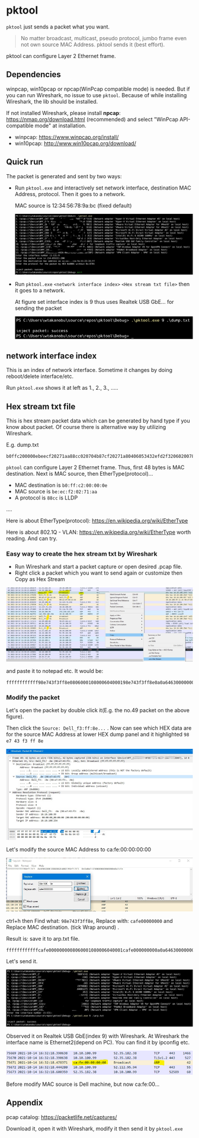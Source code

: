 # pktool

`pktool` just sends a packet what you want.

> No matter broadcast, multicast, pseudo protocol, jumbo frame even not own source MAC Address. pktool sends it (best effort).

pktool can configure Layer 2 Ethernet frame.

## Dependencies

winpcap, win10pcap or npcap(WinPcap compatible mode) is needed. But if you can run Wireshark, no issue to use `pktool`. Because of while installing Wireshark, the lib should be installed.

If not installed Wireshark, please install **npcap**: https://nmap.org/download.html (recommended) and select "WinPcap API-compatible mode" at installation.

- winpcap: https://www.winpcap.org/install/
- win10pcap: http://www.win10pcap.org/download/

## Quick run

The packet is generated and sent by two ways:

- Run `pktool.exe`  and interactively set network interface, destination MAC Address, protocol. Then it goes to a network.

  MAC source is 12:34:56:78:9a:bc (fixed default)

  ![image-20211014185229090](.\doc\quick1.jpg)

- Run `pktool.exe` `<network interface index>` `<Hex stream txt file>` then it goes to a network.

  At figure set interface index is 9 thus uses Realtek USB GbE... for sending the packet
  
  ![image-20211014185422665](.\doc\quick2.png)

## network interface index

This is an index of network interface. Sometime it changes by doing reboot/delete interface/etc.

Run `pktool.exe` shows it at left as 1., 2., 3., .....

## Hex stream txt file

This is hex stream packet data which can be generated by hand type if you know about packet. Of course there is alternative way by utilizing Wireshark.

E.g. dump.txt

```
b0ffc200000ebeecf20271aa88cc020704b87cf20271a80406053432efd2f32060200780a0e416c696c61322d535223ef4cc50fe0c00120f020bdfe43200000fe09001234010300010000fe070012bb010023eaa000
```

`pktool` can configure Layer 2 Ethernet frame. Thus, first 48 bytes is MAC destination. Next is MAC source, then EtherType(protocol)...

- MAC destination is `b0:ff:c2:00:00:0e`
- MAC source is         `be:ec:f2:02:71:aa`
- A protocol is            `88cc` is LLDP      

....

Here is about EtherType(protocol): https://en.wikipedia.org/wiki/EtherType

Here is about 802.1Q - VLAN: https://en.wikipedia.org/wiki/EtherType worth reading. And can try.

### Easy way to create the hex stream txt by Wireshark

- Run Wireshark and start a packet capture or open desired .pcap file.
- Right click a packet which you want to send again or customize then Copy as Hex Stream

![image-20211014234017559](.\doc\arp.jpg)

and paste it to notepad etc. It would be:

```
ffffffffffff98e743f3ff8e0806000108000604000198e743f3ff8e0a0a64630000000000000a0a64fe
```

### Modify the packet

Let's open the packet by double click it(E.g. the no.49 packet on the above figure).

Then click the `Source: Dell_f3:ff:8e...` . Now can see which HEX data are for the source MAC Address at lower HEX dump panel and it highlighted `98 e7 43 f3 ff 8e`

![image-20211014234519930](.\doc\arp-source.jpg)

Let's modify the source MAC Address to ca:fe:00:00:00:00

![image-20211015002551311](.\doc\modify-arp.jpg)

ctrl+h then Find what: `98e743f3ff8e`, Replace with: `cafe00000000` and Replace MAC destination. (tick Wrap around) . 

Result is: save it to arp.txt file.

```
ffffffffffffcafe0000000008060001080006040001cafe000000000a0a64630000000000000a0a64fe
```

Let's send it.

![image-20211015003254526](.\doc\send-arp.jpg)

Observed it on Realtek USB GbE(index 9) with Wireshark. At Wireshark the interface name is Ethernet2(depend on PC). You can find it by ipconfig etc.

![image-20211015003553945](.\doc\cafe-arp.png)

Before modify MAC source is Dell machine, but now ca:fe:00...  

## Appendix

pcap catalog: https://packetlife.net/captures/

Download it, open it with Wireshark, modify it then send it by `pktool.exe`



